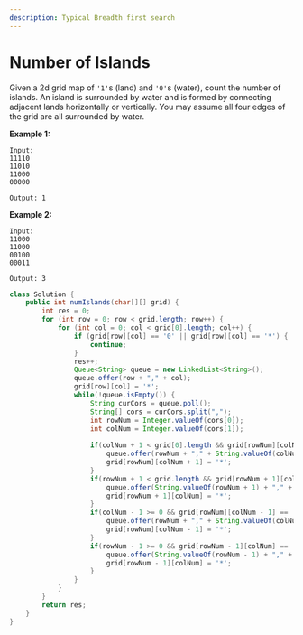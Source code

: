```yaml
---
description: Typical Breadth first search
---
```


# Number of Islands

Given a 2d grid map of `'1'`s \(land\) and `'0'`s \(water\), count the number of islands. An island is surrounded by water and is formed by connecting adjacent lands horizontally or vertically. You may assume all four edges of the grid are all surrounded by water.

**Example 1:**

```text
Input:
11110
11010
11000
00000

Output: 1
```

**Example 2:**

```text
Input:
11000
11000
00100
00011

Output: 3
```

```java
class Solution {
    public int numIslands(char[][] grid) {
        int res = 0;
        for (int row = 0; row < grid.length; row++) {
            for (int col = 0; col < grid[0].length; col++) {
                if (grid[row][col] == '0' || grid[row][col] == '*') {
                    continue;
                }
                res++;
                Queue<String> queue = new LinkedList<String>();
                queue.offer(row + "," + col);
                grid[row][col] = '*';
                while(!queue.isEmpty()) {
                    String curCors = queue.poll();
                    String[] cors = curCors.split(",");
                    int rowNum = Integer.valueOf(cors[0]);
                    int colNum = Integer.valueOf(cors[1]);                    
                    
                    if(colNum + 1 < grid[0].length && grid[rowNum][colNum + 1] == '1') {
                        queue.offer(rowNum + "," + String.valueOf(colNum + 1));
                        grid[rowNum][colNum + 1] = '*';
                    }
                    if(rowNum + 1 < grid.length && grid[rowNum + 1][colNum] == '1') {
                        queue.offer(String.valueOf(rowNum + 1) + "," + colNum);
                        grid[rowNum + 1][colNum] = '*';
                    }
                    if(colNum - 1 >= 0 && grid[rowNum][colNum - 1] == '1') {
                        queue.offer(rowNum + "," + String.valueOf(colNum - 1));
                        grid[rowNum][colNum - 1] = '*';
                    }
                    if(rowNum - 1 >= 0 && grid[rowNum - 1][colNum] == '1') {
                        queue.offer(String.valueOf(rowNum - 1) + "," + colNum);
                        grid[rowNum - 1][colNum] = '*';
                    }
                }
            }
        }
        return res;
    }
}
```

